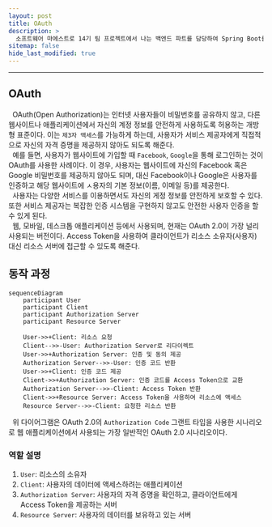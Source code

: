 ```yaml
---
layout: post
title: OAuth
description: >
  소프트웨어 마에스트로 14기 팀 프로젝트에서 나는 백엔드 파트를 담당하여 Spring Boot를 통한 WAS 서버 개발을 하게 되었다. WAS 서버를 개발하던 도중 OAuth를 통한 로그인을 구현하기 전에 학습 차 게시글을 작성하게 되었다.
sitemap: false
hide_last_modified: true
---
```


---

## OAuth

&nbsp; OAuth(Open Authorization)는 인터넷 사용자들이 비밀번호를 공유하지 않고, 다른 웹사이트나 애플리케이션에서 자신의 계정 정보를 안전하게 사용하도록 허용하는 개방형 표준이다. 이는 `제3자 액세스`를 가능하게 하는데, 사용자가 서비스 제공자에게 직접적으로 자신의 자격 증명을 제공하지 않아도 되도록 해준다.<br>
&nbsp; 예를 들면, 사용자가 웹사이트에 가입할 때 `Facebook`, `Google`을 통해 로그인하는 것이 OAuth를 사용한 사례이다. 이 경우, 사용자는 웹사이트에 자신의 Facebook 혹은 Google 비밀번호를 제공하지 않아도 되며, 대신 Facebook이나 Google은 사용자를 인증하고 해당 웹사이트에 ㅅ용자의 기본 정보(이름, 이메일 등)를 제공한다.<br>
&nbsp; 사용자는 다양한 서비스를 이용하면서도 자신의 게정 정보를 안전하게 보호할 수 있다. 또한 서비스 제공자는 복잡한 인증 시스템을 구현하지 않고도 안전한 사용자 인증을 할 수 있게 된다.<br>
&nbsp; 웹, 모바일, 데스크톱 애플리케이션 등에서 사용되며, 현재는 OAuth 2.0이 가장 널리 사용되는 버전이다. Access Token을 사용하여 클라이언트가 리소스 소유자(사용자) 대신 리소스 서버에 접근할 수 있도록 해준다.

## 동작 과정

```mermaid
sequenceDiagram
    participant User
    participant Client
    participant Authorization Server
    participant Resource Server

    User->>+Client: 리소스 요청
    Client-->>-User: Authorization Server로 리다이렉트
    User->>+Authorization Server: 인증 및 동의 제공
    Authorization Server-->>-User: 인증 코드 반환
    User->>+Client: 인증 코드 제공
    Client->>+Authorization Server: 인증 코드를 Access Token으로 교환
    Authorization Server-->>-Client: Access Token 반환
    Client->>+Resource Server: Access Token을 사용하여 리소스에 액세스
    Resource Server-->>-Client: 요청한 리소스 반환
```

&nbsp; 위 다이어그램은 OAuth 2.0의 `Authorization Code` 그랜트 타입을 사용한 시나리오로 웹 애플리케이션에서 사용되는 가장 일반적인 OAuth 2.0 시나리오이다.

### 역할 설명

1. `User`: 리소스의 소유자
2. `Client`: 사용자의 데이터에 액세스하려는 애플리케이션
3. `Authorization Server`: 사용자의 자격 증명을 확인하고, 클라이언트에게 Access Token을 제공하는 서버
4. `Resource Server`: 사용자의 데이터를 보유하고 있는 서버